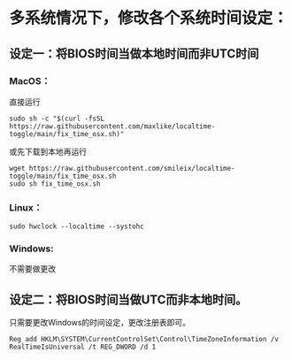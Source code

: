 # 多系统情况下，修改各个系统时间设定：

## 设定一：将BIOS时间当做本地时间而非UTC时间
### MacOS：
直接运行
```
sudo sh -c "$(curl -fsSL https://raw.githubusercontent.com/maxlike/localtime-toggle/main/fix_time_osx.sh)"
```
或先下载到本地再运行
```
wget https://raw.githubusercontent.com/smileix/localtime-toggle/main/fix_time_osx.sh
sudo sh fix_time_osx.sh
```
### Linux：
```
sudo hwclock --localtime --systohc
```
### Windows:
不需要做更改

## 设定二：将BIOS时间当做UTC而非本地时间。
只需要更改Windows的时间设定，更改注册表即可。
```
Reg add HKLM\SYSTEM\CurrentControlSet\Control\TimeZoneInformation /v RealTimeIsUniversal /t REG_DWORD /d 1
```
